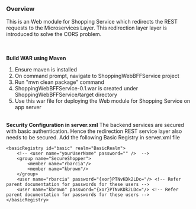 ### Overview

This is an Web module for Shopping Service which redirects the REST requests to the Microservices Layer. This redirection layer layer is introduced to solve the CORS problem. 


<br><br>
<b>Build WAR using Maven</b>

1. Ensure maven is installed
2. On command prompt, navigate to ShoppingWebBFFService project
3. Run "mvn clean package" command
4. ShoppingWebBFFService-0.1.war is created under ShoppingWebBFFService/target directory
5. Use this war file for deploying the Web module for Shopping Service on app server

<br>
<b>Security Configuration in server.xml</b>
The backend services are secured with basic authentication. Hence the redirection REST service layer also needs to be secured. Add the following Basic Registry in server.xml file

    <basicRegistry id="basic" realm="BasicRealm"> 
        <!-- <user name="yourUserName" password="" />  -->
        <group name="SecureShopper">
        	<member name="rbarcia"/>
        	<member name="kbrown"/>
        </group>
        <user name="rbarcia" password="{xor}PTNvKDk2LDc="/> <!-- Refer parent documentation for passwords for these users -->
        <user name="kbrown" password="{xor}PTNvKDk2LDc="/> <!-- Refer parent documentation for passwords for these users -->
    </basicRegistry>